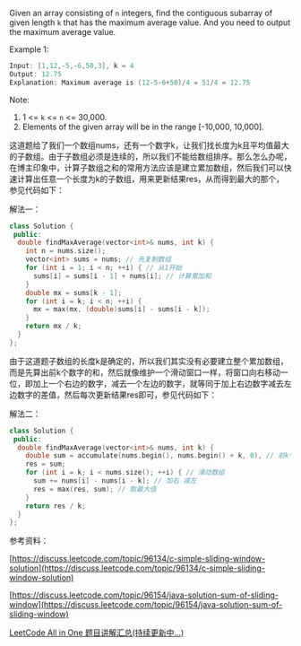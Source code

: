 Given an array consisting of `n` integers, find the contiguous subarray of given length `k` that has the maximum average value. And you need to output the maximum average value.

Example 1:

```cpp
Input: [1,12,-5,-6,50,3], k = 4
Output: 12.75
Explanation: Maximum average is (12-5-6+50)/4 = 51/4 = 12.75
```

Note:

1. 1 <= `k` <= `n` <= 30,000.
2. Elements of the given array will be in the range [-10,000, 10,000].

这道题给了我们一个数组nums，还有一个数字k，让我们找长度为k且平均值最大的子数组。由于子数组必须是连续的，所以我们不能给数组排序。那么怎么办呢，在博主印象中，计算子数组之和的常用方法应该是建立累加数组，然后我们可以快速计算出任意一个长度为k的子数组，用来更新结果res，从而得到最大的那个，参见代码如下：

解法一：

```cpp
class Solution {
 public:
  double findMaxAverage(vector<int>& nums, int k) {
    int n = nums.size();
    vector<int> sums = nums; // 先复制数组
    for (int i = 1; i < n; ++i) { // 从1开始
      sums[i] = sums[i - 1] + nums[i]; // 计算累加和
    }
    double mx = sums[k - 1];
    for (int i = k; i < n; ++i) {
      mx = max(mx, (double)sums[i] - sums[i - k]);
    }
    return mx / k;
  }
};
```

由于这道题子数组的长度k是确定的，所以我们其实没有必要建立整个累加数组，而是先算出前k个数字的和，然后就像维护一个滑动窗口一样，将窗口向右移动一位，即加上一个右边的数字，减去一个左边的数字，就等同于加上右边数字减去左边数字的差值，然后每次更新结果res即可，参见代码如下：

解法二：

```cpp
class Solution {
 public:
  double findMaxAverage(vector<int>& nums, int k) {
    double sum = accumulate(nums.begin(), nums.begin() + k, 0), // 前k个的和
    res = sum;
    for (int i = k; i < nums.size(); ++i) { // 滑动数组
      sum += nums[i] - nums[i - k]; // 加右 减左
      res = max(res, sum); // 取最大值
    }
    return res / k;
  }
};
```

参考资料：

[https://discuss.leetcode.com/topic/96134/c-simple-sliding-window-solution](https://discuss.leetcode.com/topic/96134/c-simple-sliding-window-solution)

[https://discuss.leetcode.com/topic/96154/java-solution-sum-of-sliding-window](https://discuss.leetcode.com/topic/96154/java-solution-sum-of-sliding-window)

[LeetCode All in One 题目讲解汇总(持续更新中...)](http://www.cnblogs.com/grandyang/p/4606334.html)